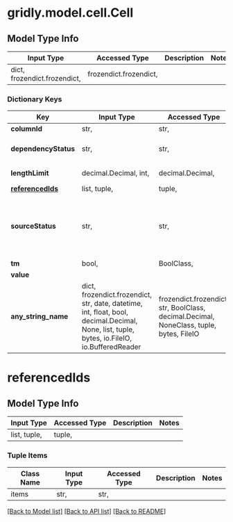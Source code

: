 # gridly.model.cell.Cell

## Model Type Info
Input Type | Accessed Type | Description | Notes
------------ | ------------- | ------------- | -------------
dict, frozendict.frozendict,  | frozendict.frozendict,  |  | 

### Dictionary Keys
Key | Input Type | Accessed Type | Description | Notes
------------ | ------------- | ------------- | ------------- | -------------
**columnId** | str,  | str,  |  | [optional] 
**dependencyStatus** | str,  | str,  |  | [optional] must be one of ["upToDate", "outOfDate", "unset", ] 
**lengthLimit** | decimal.Decimal, int,  | decimal.Decimal,  |  | [optional] value must be a 32 bit integer
**[referencedIds](#referencedIds)** | list, tuple,  | tuple,  |  | [optional] 
**sourceStatus** | str,  | str,  |  | [optional] must be one of ["unset", "doNotTranslate", "notReadyForTranslation", "readyForTranslation", "locked", "lockAllLanguages", ] 
**tm** | bool,  | BoolClass,  |  | [optional] 
**value** |  |  |  | [optional] 
**any_string_name** | dict, frozendict.frozendict, str, date, datetime, int, float, bool, decimal.Decimal, None, list, tuple, bytes, io.FileIO, io.BufferedReader | frozendict.frozendict, str, BoolClass, decimal.Decimal, NoneClass, tuple, bytes, FileIO | any string name can be used but the value must be the correct type | [optional]

# referencedIds

## Model Type Info
Input Type | Accessed Type | Description | Notes
------------ | ------------- | ------------- | -------------
list, tuple,  | tuple,  |  | 

### Tuple Items
Class Name | Input Type | Accessed Type | Description | Notes
------------- | ------------- | ------------- | ------------- | -------------
items | str,  | str,  |  | 

[[Back to Model list]](../../README.md#documentation-for-models) [[Back to API list]](../../README.md#documentation-for-api-endpoints) [[Back to README]](../../README.md)

